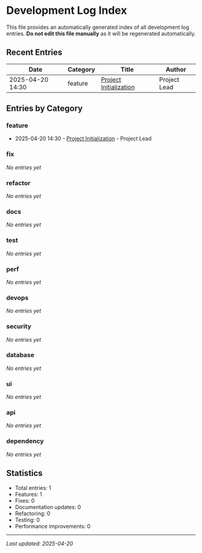 # Development Log Index

This file provides an automatically generated index of all development log entries. **Do not edit this file manually** as it will be regenerated automatically.

## Recent Entries

| Date | Category | Title | Author |
|------|----------|-------|--------|
| 2025-04-20 14:30 | feature | [Project Initialization](./devlogs/2025-04-20-14-30-feature-project-initialization.md) | Project Lead |

## Entries by Category

### feature
- 2025-04-20 14:30 - [Project Initialization](./devlogs/2025-04-20-14-30-feature-project-initialization.md) - Project Lead

### fix
*No entries yet*

### refactor
*No entries yet*

### docs
*No entries yet*

### test
*No entries yet*

### perf
*No entries yet*

### devops
*No entries yet*

### security
*No entries yet*

### database
*No entries yet*

### ui
*No entries yet*

### api
*No entries yet*

### dependency
*No entries yet*

## Statistics

- Total entries: 1
- Features: 1
- Fixes: 0
- Documentation updates: 0
- Refactoring: 0
- Testing: 0
- Performance improvements: 0

---

*Last updated: 2025-04-20*
